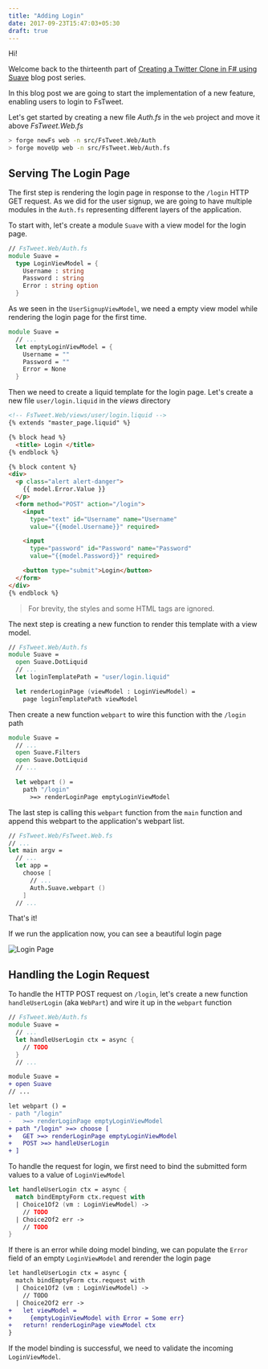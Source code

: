 ```yaml
---
title: "Adding Login"
date: 2017-09-23T15:47:03+05:30
draft: true
---
```


Hi!

Welcome back to the thirteenth part of [Creating a Twitter Clone in F# using Suave](TODO) blog post series. 

In this blog post we are going to start the implementation of a new feature, enabling users to login to FsTweet. 

Let's get started by creating a new file *Auth.fs* in the `web` project and move it above *FsTweet.Web.fs*

```bash
> forge newFs web -n src/FsTweet.Web/Auth
> forge moveUp web -n src/FsTweet.Web/Auth.fs
```

## Serving The Login Page

The first step is rendering the login page in response to the `/login` HTTP GET request. As we did for the user signup, we are going to have multiple modules in the `Auth.fs` representing different layers of the application. 


To start with, let's create a module `Suave` with a view model for the login page.

```fsharp
// FsTweet.Web/Auth.fs
module Suave =
  type LoginViewModel = {
    Username : string
    Password : string
    Error : string option
  }
```

As we seen in the `UserSignupViewModel`, we need a empty view model while rendering the login page for the first time.

```fsharp
module Suave =
  // ...
  let emptyLoginViewModel = {
    Username = ""
    Password = ""
    Error = None
  }
```

Then we need to create a liquid template for the login page. Let's create a new file `user/login.liquid` in the *views* directory

```html
<!-- FsTweet.Web/views/user/login.liquid -->
{% extends "master_page.liquid" %}

{% block head %}
  <title> Login </title>
{% endblock %}

{% block content %}
<div>
  <p class="alert alert-danger">
    {{ model.Error.Value }}
  </p>
  <form method="POST" action="/login">   
    <input 
      type="text" id="Username" name="Username" 
      value="{{model.Username}}" required>

    <input 
      type="password" id="Password" name="Password" 
      value="{{model.Password}}" required>

    <button type="submit">Login</button>
  </form>
</div>
{% endblock %}
```

> For brevity, the styles and some HTML tags are ignored.

The next step is creating a new function to render this template with a view model. 

```fsharp
// FsTweet.Web/Auth.fs
module Suave =
  open Suave.DotLiquid
  // ...
  let loginTemplatePath = "user/login.liquid"

  let renderLoginPage (viewModel : LoginViewModel) = 
    page loginTemplatePath viewModel
```

Then create a new function `webpart` to wire this function with the `/login` path

```fsharp
module Suave =
  // ...
  open Suave.Filters
  open Suave.DotLiquid
  // ...

  let webpart () =
    path "/login" 
      >=> renderLoginPage emptyLoginViewModel
```

The last step is calling this `webpart` function from the `main` function and append this webpart to the application's webpart list.

```fsharp
// FsTweet.Web/FsTweet.Web.fs
// ...
let main argv =
  // ...
  let app = 
    choose [
      // ...
      Auth.Suave.webpart ()
    ]
  // ...
```

That's it!

If we run the application now, you can see a beautiful login page

![Login Page](/img/fsharp/series/fstweet/login.png)

## Handling the Login Request

To handle the HTTP POST request on `/login`, let's create a new function `handleUserLogin` (aka `WebPart`) and wire it up in the `webpart` function

```fsharp
// FsTweet.Web/Auth.fs
module Suave =
  // ...
  let handleUserLogin ctx = async {
    // TODO
  }
  // ...
```

```diff
module Suave =
+ open Suave
// ...  

let webpart () =
- path "/login" 
-   >=> renderLoginPage emptyLoginViewModel
+ path "/login" >=> choose [
+   GET >=> renderLoginPage emptyLoginViewModel
+   POST >=> handleUserLogin
+ ]
```

To handle the request for login, we first need to bind the submitted form values to a value of `LoginViewModel` 

```fsharp
let handleUserLogin ctx = async {
  match bindEmptyForm ctx.request with
  | Choice1Of2 (vm : LoginViewModel) ->
    // TODO
  | Choice2Of2 err ->
    // TODO
}
```

If there is an error while doing model binding, we can populate the `Error` field of an empty `LoginViewModel` and rerender the login page

```diff
let handleUserLogin ctx = async {
  match bindEmptyForm ctx.request with
  | Choice1Of2 (vm : LoginViewModel) ->
    // TODO
  | Choice2Of2 err ->
+   let viewModel = 
+     {emptyLoginViewModel with Error = Some err}
+   return! renderLoginPage viewModel ctx
}
```

If the model binding is successful, we need to validate the incoming `LoginViewModel`. 